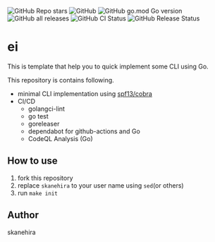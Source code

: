 ![GitHub Repo stars](https://img.shields.io/github/stars/skanehira/ei?style=social)
![GitHub](https://img.shields.io/github/license/skanehira/ei)
![GitHub go.mod Go version](https://img.shields.io/github/go-mod/go-version/skanehira/ei)
![GitHub all releases](https://img.shields.io/github/downloads/skanehira/ei/total)
![GitHub CI Status](https://img.shields.io/github/workflow/status/skanehira/ei/ci?label=CI)
![GitHub Release Status](https://img.shields.io/github/workflow/status/skanehira/ei/Release?label=release)

# ei
This is template that help you to quick implement some CLI using Go.

This repository is contains following.

- minimal CLI implementation using [spf13/cobra](https://github.com/spf13/cobra)
- CI/CD
  - golangci-lint
  - go test
  - goreleaser
  - dependabot for github-actions and Go
  - CodeQL Analysis (Go)

## How to use
1. fork this repository
2. replace `skanehira` to your user name using `sed`(or others)
3. run `make init`

## Author
skanehira
